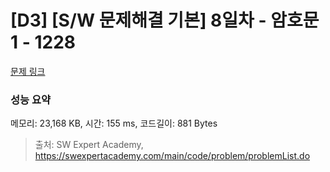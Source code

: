 # [D3] [S/W 문제해결 기본] 8일차 - 암호문1 - 1228 

[문제 링크](https://swexpertacademy.com/main/code/problem/problemDetail.do?contestProbId=AV14w-rKAHACFAYD) 

### 성능 요약

메모리: 23,168 KB, 시간: 155 ms, 코드길이: 881 Bytes



> 출처: SW Expert Academy, https://swexpertacademy.com/main/code/problem/problemList.do
